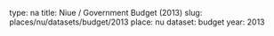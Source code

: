 type: na
title: Niue / Government Budget (2013)
slug: places/nu/datasets/budget/2013
place: nu
dataset: budget
year: 2013
